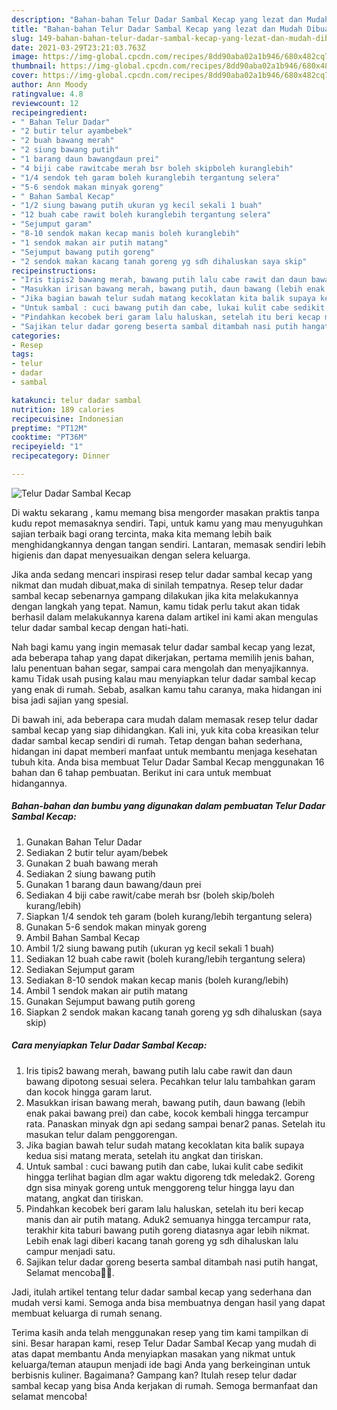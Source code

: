 ```yaml
---
description: "Bahan-bahan Telur Dadar Sambal Kecap yang lezat dan Mudah Dibuat"
title: "Bahan-bahan Telur Dadar Sambal Kecap yang lezat dan Mudah Dibuat"
slug: 149-bahan-bahan-telur-dadar-sambal-kecap-yang-lezat-dan-mudah-dibuat
date: 2021-03-29T23:21:03.763Z
image: https://img-global.cpcdn.com/recipes/8dd90aba02a1b946/680x482cq70/telur-dadar-sambal-kecap-foto-resep-utama.jpg
thumbnail: https://img-global.cpcdn.com/recipes/8dd90aba02a1b946/680x482cq70/telur-dadar-sambal-kecap-foto-resep-utama.jpg
cover: https://img-global.cpcdn.com/recipes/8dd90aba02a1b946/680x482cq70/telur-dadar-sambal-kecap-foto-resep-utama.jpg
author: Ann Moody
ratingvalue: 4.8
reviewcount: 12
recipeingredient:
- " Bahan Telur Dadar"
- "2 butir telur ayambebek"
- "2 buah bawang merah"
- "2 siung bawang putih"
- "1 barang daun bawangdaun prei"
- "4 biji cabe rawitcabe merah bsr boleh skipboleh kuranglebih"
- "1/4 sendok teh garam boleh kuranglebih tergantung selera"
- "5-6 sendok makan minyak goreng"
- " Bahan Sambal Kecap"
- "1/2 siung bawang putih ukuran yg kecil sekali 1 buah"
- "12 buah cabe rawit boleh kuranglebih tergantung selera"
- "Sejumput garam"
- "8-10 sendok makan kecap manis boleh kuranglebih"
- "1 sendok makan air putih matang"
- "Sejumput bawang putih goreng"
- "2 sendok makan kacang tanah goreng yg sdh dihaluskan saya skip"
recipeinstructions:
- "Iris tipis2 bawang merah, bawang putih lalu cabe rawit dan daun bawang dipotong sesuai selera. Pecahkan telur lalu tambahkan garam dan kocok hingga garam larut."
- "Masukkan irisan bawang merah, bawang putih, daun bawang (lebih enak pakai bawang prei) dan cabe, kocok kembali hingga tercampur rata. Panaskan minyak dgn api sedang sampai benar2 panas. Setelah itu masukan telur dalam penggorengan."
- "Jika bagian bawah telur sudah matang kecoklatan kita balik supaya kedua sisi matang merata, setelah itu angkat dan tiriskan."
- "Untuk sambal : cuci bawang putih dan cabe, lukai kulit cabe sedikit hingga terlihat bagian dlm agar waktu digoreng tdk meledak2. Goreng dgn sisa minyak goreng untuk menggoreng telur hingga layu dan matang, angkat dan tiriskan."
- "Pindahkan kecobek beri garam lalu haluskan, setelah itu beri kecap manis dan air putih matang. Aduk2 semuanya hingga tercampur rata, terakhir kita taburi bawang putih goreng diatasnya agar lebih nikmat. Lebih enak lagi diberi kacang tanah goreng yg sdh dihaluskan lalu campur menjadi satu."
- "Sajikan telur dadar goreng beserta sambal ditambah nasi putih hangat, Selamat mencoba🙏🥰."
categories:
- Resep
tags:
- telur
- dadar
- sambal

katakunci: telur dadar sambal 
nutrition: 189 calories
recipecuisine: Indonesian
preptime: "PT12M"
cooktime: "PT36M"
recipeyield: "1"
recipecategory: Dinner

---
```



![Telur Dadar Sambal Kecap](https://img-global.cpcdn.com/recipes/8dd90aba02a1b946/680x482cq70/telur-dadar-sambal-kecap-foto-resep-utama.jpg)

Di waktu  sekarang , kamu memang bisa mengorder masakan praktis tanpa kudu repot memasaknya sendiri. Tapi, untuk kamu yang mau menyuguhkan sajian terbaik bagi orang tercinta, maka kita memang lebih baik menghidangkannya dengan tangan sendiri. Lantaran, memasak sendiri lebih higienis dan dapat menyesuaikan dengan selera keluarga.

Jika anda sedang mencari inspirasi resep telur dadar sambal kecap yang nikmat dan mudah dibuat,maka di sinilah tempatnya. Resep telur dadar sambal kecap  sebenarnya gampang dilakukan jika kita melakukannya dengan langkah yang tepat. Namun, kamu tidak perlu takut akan tidak berhasil dalam melakukannya 
karena dalam artikel ini kami akan mengulas telur dadar sambal kecap dengan hati-hati.  



Nah bagi kamu yang ingin memasak telur dadar sambal kecap yang lezat, ada beberapa tahap yang dapat dikerjakan, pertama memilih jenis bahan, lalu penentuan bahan segar, sampai cara mengolah dan menyajikannya. kamu Tidak usah pusing kalau mau menyiapkan telur dadar sambal kecap yang enak di rumah. Sebab, asalkan kamu  tahu caranya, maka hidangan ini bisa jadi sajian yang spesial.

Di bawah ini, ada beberapa cara mudah dalam memasak resep telur dadar sambal kecap yang siap dihidangkan. Kali ini, yuk kita coba kreasikan telur dadar sambal kecap sendiri di rumah. Tetap dengan bahan sederhana, hidangan ini dapat memberi manfaat untuk membantu menjaga kesehatan tubuh kita. Anda bisa membuat Telur Dadar Sambal Kecap menggunakan 16 bahan dan 6 tahap pembuatan. Berikut ini cara untuk membuat hidangannya.

<!--inarticleads1-->

##### Bahan-bahan dan bumbu yang digunakan dalam pembuatan Telur Dadar Sambal Kecap:

1. Gunakan  Bahan Telur Dadar
1. Sediakan 2 butir telur ayam/bebek
1. Gunakan 2 buah bawang merah
1. Sediakan 2 siung bawang putih
1. Gunakan 1 barang daun bawang/daun prei
1. Sediakan 4 biji cabe rawit/cabe merah bsr (boleh skip/boleh kurang/lebih)
1. Siapkan 1/4 sendok teh garam (boleh kurang/lebih tergantung selera)
1. Gunakan 5-6 sendok makan minyak goreng
1. Ambil  Bahan Sambal Kecap
1. Ambil 1/2 siung bawang putih (ukuran yg kecil sekali 1 buah)
1. Sediakan 12 buah cabe rawit (boleh kurang/lebih tergantung selera)
1. Sediakan Sejumput garam
1. Sediakan 8-10 sendok makan kecap manis (boleh kurang/lebih)
1. Ambil 1 sendok makan air putih matang
1. Gunakan Sejumput bawang putih goreng
1. Siapkan 2 sendok makan kacang tanah goreng yg sdh dihaluskan (saya skip)




<!--inarticleads2-->

##### Cara menyiapkan Telur Dadar Sambal Kecap:

1. Iris tipis2 bawang merah, bawang putih lalu cabe rawit dan daun bawang dipotong sesuai selera. Pecahkan telur lalu tambahkan garam dan kocok hingga garam larut.
1. Masukkan irisan bawang merah, bawang putih, daun bawang (lebih enak pakai bawang prei) dan cabe, kocok kembali hingga tercampur rata. Panaskan minyak dgn api sedang sampai benar2 panas. Setelah itu masukan telur dalam penggorengan.
1. Jika bagian bawah telur sudah matang kecoklatan kita balik supaya kedua sisi matang merata, setelah itu angkat dan tiriskan.
1. Untuk sambal : cuci bawang putih dan cabe, lukai kulit cabe sedikit hingga terlihat bagian dlm agar waktu digoreng tdk meledak2. Goreng dgn sisa minyak goreng untuk menggoreng telur hingga layu dan matang, angkat dan tiriskan.
1. Pindahkan kecobek beri garam lalu haluskan, setelah itu beri kecap manis dan air putih matang. Aduk2 semuanya hingga tercampur rata, terakhir kita taburi bawang putih goreng diatasnya agar lebih nikmat. Lebih enak lagi diberi kacang tanah goreng yg sdh dihaluskan lalu campur menjadi satu.
1. Sajikan telur dadar goreng beserta sambal ditambah nasi putih hangat, Selamat mencoba🙏🥰.




Jadi, itulah artikel tentang  telur dadar sambal kecap  yang sederhana dan mudah versi kami. Semoga anda bisa membuatnya dengan hasil yang dapat membuat keluarga di rumah senang. 

Terima kasih anda telah menggunakan resep yang tim kami tampilkan di sini. Besar harapan kami, resep  Telur Dadar Sambal Kecap yang mudah di atas dapat membantu Anda menyiapkan masakan yang nikmat untuk keluarga/teman ataupun menjadi ide bagi Anda yang berkeinginan untuk berbisnis kuliner. Bagaimana? Gampang kan? Itulah resep telur dadar sambal kecap yang bisa Anda kerjakan di rumah. Semoga bermanfaat dan selamat mencoba!

